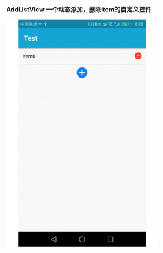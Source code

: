 ### AddListView 一个动态添加，删除item的自定义控件
<a href="./screenshots/AddListView.gif"><img src="./screenshots/AddListView.gif" width="80%"/></a>